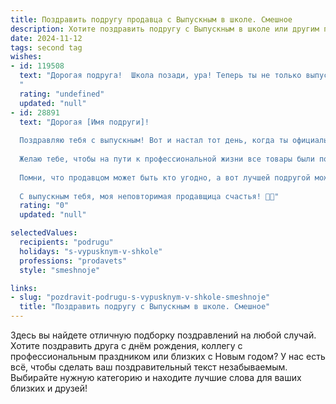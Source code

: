```yaml
---
title: Поздравить подругу продавца с Выпускным в школе. Смешное
description: Хотите поздравить подругу с Выпускным в школе или другим праздником? Наш ИИ создаст незабываемое поздравление, а вы обязательно выделитесь среди других.  
date: 2024-11-12
tags: second tag
wishes:
- id: 119508
  text: "Дорогая подруга!  Школа позади, ура! Теперь ты не только выпускница, но и готовый боец на торговом фронте – продавец-профессионал!  Пусть твой профессиональный путь будет таким же ярким, как твой выпускной наряд (только, чур, без пятен от мороженого!), а клиенты – добрыми и щедрыми, как Дед Мороз перед Новым годом!  Поздравляю с окончанием школы и началом твоей блестящей карьеры!  Держись, продавай и не забывай про подругу! 😉
  "
  rating: "undefined"
  updated: "null"
- id: 28891
  text: "Дорогая [Имя подруги]!
  
  Поздравляю тебя с выпускным! Вот и настал тот день, когда ты официально становишься школьным выпускником и можешь смело заявить: \"Я продавец, и у меня есть диплом!\" Теперь ты знаешь, как продавать не только товары, но и свои идеи!
  
  Желаю тебе, чтобы на пути к профессиональной жизни все товары были по скидке, а покупатели приходили с талонами на счастье! Пусть твой день будет ярким, как распродажа, а жизнь сладкой, как пирожное на витрине!
  
  Помни, что продавцом может быть кто угодно, а вот лучшей подругой можно быть только один раз. Так что держись на плаву, и не давай скидку на свои мечты!
  
  С выпускным тебя, моя неповторимая продавщица счастья! 🎉✨"
  rating: "0"
  updated: "null"

selectedValues:
  recipients: "podrugu"
  holidays: "s-vypusknym-v-shkole"
  professions: "prodavets"
  style: "smeshnoje"

links:
- slug: "pozdravit-podrugu-s-vypusknym-v-shkole-smeshnoje"
  title: "Поздравить подругу с Выпускным в школе. Смешное"
---
```


Здесь вы найдете отличную подборку поздравлений на любой случай. 
Хотите поздравить друга с днём рождения, коллегу с профессиональным праздником или близких с Новым годом? У нас есть всё, чтобы сделать ваш поздравительный текст незабываемым. Выбирайте нужную категорию и находите лучшие слова для ваших близких и друзей!

